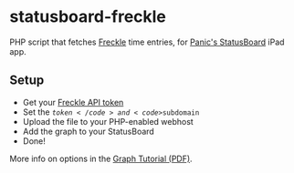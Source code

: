 statusboard-freckle
===================

PHP script that fetches [Freckle](http://letsfreckle.com) time entries, for [Panic's StatusBoard](http://panic.com/statusboard) iPad app.


## Setup

* Get your [Freckle API token](http://help.letsfreckle.com/import-export-api/api)
* Set the <code>$token</code> and <code>$subdomain</code>
* Upload the file to your PHP-enabled webhost
* Add the graph to your StatusBoard
* Done!
 

More info on options in the [Graph Tutorial (PDF)](http://www.panic.com/statusboard/docs/graph_tutorial.pdf).
